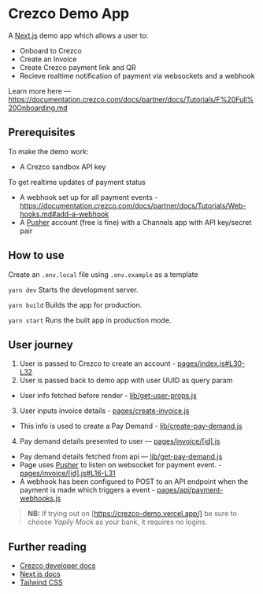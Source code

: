 # Crezco Demo App

A [Next.js](https://nextjs.org/) demo app which allows a user to:

- Onboard to Crezco
- Create an Invoice
- Create Crezco payment link and QR
- Recieve realtime notification of payment via websockets and a webhook

Learn more here — https://documentation.crezco.com/docs/partner/docs/Tutorials/F%20Full%20Onboarding.md
## Prerequisites

To make the demo work:

- A Crezco sandbox API key

To get realtime updates of payment status

- A webhook set up for all payment events - https://documentation.crezco.com/docs/partner/docs/Tutorials/Web-hooks.md#add-a-webhook
- A [Pusher] account (free is fine) with a Channels app with API key/secret pair

## How to use

Create an `.env.local` file using `.env.example` as a template

`yarn dev`
Starts the development server.

`yarn build`
Builds the app for production.

`yarn start`
Runs the built app in production mode.

## User journey

1. User is passed to Crezco to create an account - [pages/index.js#L30-L32](https://github.com/Crezco-Limited/crezco-demo/blob/main/pages/index.js#L30-L32)
2. User is passed back to demo app with user UUID as query param
  - User info fetched before render - [lib/get-user-props.js](https://github.com/Crezco-Limited/crezco-demo/blob/main/lib/get-user-props.js)
3. User inputs invoice details - [pages/create-invoice.js](https://github.com/Crezco-Limited/crezco-demo/blob/main/pages/create-invoice.js)
  - This info is used to create a Pay Demand - [lib/create-pay-demand.js](https://github.com/Crezco-Limited/crezco-demo/blob/main/lib/create-pay-demand.js)
4. Pay demand details presented to user — [pages/invoice/\[id\].js](https://github.com/Crezco-Limited/crezco-demo/blob/main/pages/invoice/%5Bid%5D.js)
  - Pay demand details fetched from api — [lib/get-pay-demand.js](https://github.com/Crezco-Limited/crezco-demo/blob/main/lib/get-pay-demand.js)
  - Page uses [Pusher] to listen on websocket for payment event. - [pages/invoice/\[id\].js#L16-L31](https://github.com/Crezco-Limited/crezco-demo/blob/main/pages/invoice/%5Bid%5D.js#L16-L31)
  - A webhook has been configured to POST to an API endpoint when the payment is made which triggers a event - [pages/api/payment-webhooks.js](https://github.com/Crezco-Limited/crezco-demo/blob/main/pages/api/payment-webhooks.js)

> **NB:** If trying out on [https://crezco-demo.vercel.app/] be sure to choose _Yapily Mock_ as your bank, it requires no logins.

## Further reading

- [Crezco developer docs](https://documentation.crezco.com)
- [Next.js docs](https://nextjs.org/docs/getting-started)
- [Tailwind CSS](https://tailwindcss.com/)

[Pusher]: https://www.pusher.com

